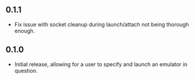 ## 0.1.1
* Fix issue with socket cleanup during launch/attach not being thorough enough.

## 0.1.0
* Initial release, allowing for a user to specify and launch an emulator in question.

